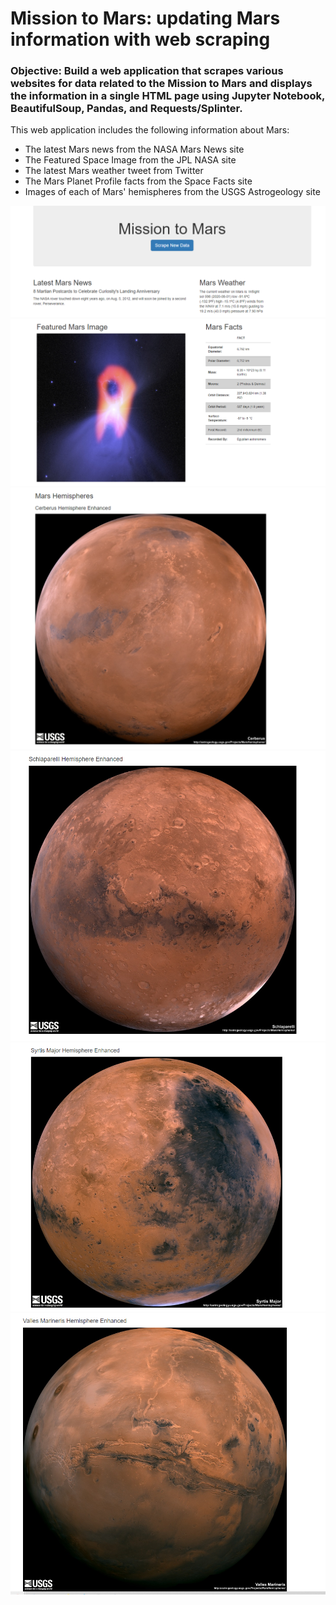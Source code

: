 # Mission to Mars:  updating Mars information with web scraping

### Objective:  Build a web application that scrapes various websites for data related to the Mission to Mars and displays the information in a single HTML page using Jupyter Notebook, BeautifulSoup, Pandas, and Requests/Splinter.

This web application includes the following information about Mars:
* The latest Mars news from the NASA Mars News site
* The Featured Space Image from the JPL NASA site
* The latest Mars weather tweet from Twitter
* The Mars Planet Profile facts from the Space Facts site
* Images of each of Mars' hemispheres from the USGS Astrogeology site


![SS1](https://github.com/bking3372/Mission-to-Mars-Web-Scraping/blob/master/MissionToMars/ScreenShots/Screen%20Shot%201.png)
![SS2](https://github.com/bking3372/Mission-to-Mars-Web-Scraping/blob/master/MissionToMars/ScreenShots/Screen%20Shot%202.png)
![SS3](https://github.com/bking3372/Mission-to-Mars-Web-Scraping/blob/master/MissionToMars/ScreenShots/Screen%20Shot%203.PNG)
![SS4](https://github.com/bking3372/Mission-to-Mars-Web-Scraping/blob/master/MissionToMars/ScreenShots/Screen%20Shot%204.PNG)
![SS5](https://github.com/bking3372/Mission-to-Mars-Web-Scraping/blob/master/MissionToMars/ScreenShots/Screen%20Shot%205.PNG)
![SS6](https://github.com/bking3372/Mission-to-Mars-Web-Scraping/blob/master/MissionToMars/ScreenShots/Screen%20Shot%206.PNG)
